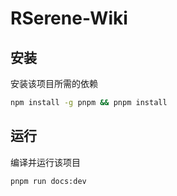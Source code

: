 # RSerene-Wiki
## 安装

安装该项目所需的依赖

```bash
npm install -g pnpm && pnpm install
```



## 运行

编译并运行该项目

```bash
pnpm run docs:dev
```